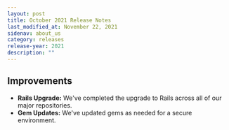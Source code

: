```yaml
---
layout: post
title: October 2021 Release Notes
last_modified_at: November 22, 2021
sidenav: about_us
category: releases
release-year: 2021
description: ""
---
```


## Improvements

* **Rails Upgrade:** We've completed the upgrade to Rails across all of our major repositories.
* **Gem Updates:** We've updated gems as needed for a secure environment.